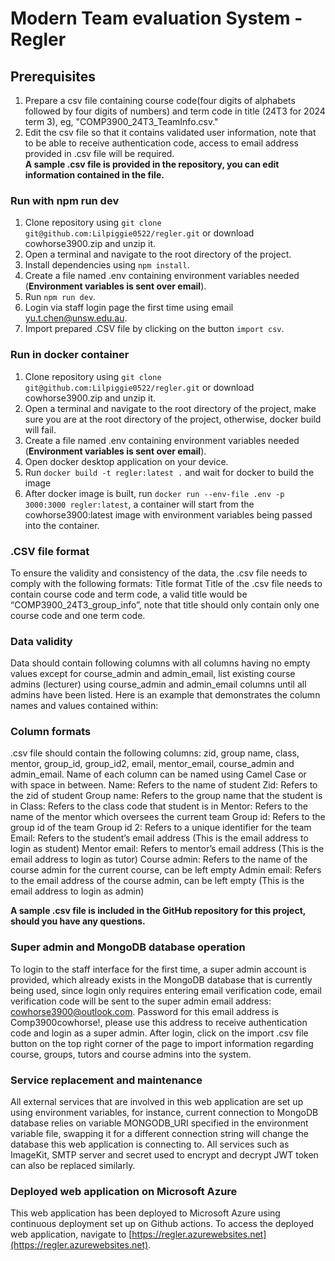 # Modern Team evaluation System - Regler

## Prerequisites
1. Prepare a csv file containing course code(four digits of alphabets followed by four digits of numbers) and term code in title (24T3 for 2024 term 3), eg, "COMP3900_24T3_TeamInfo.csv."
2. Edit the csv file so that it contains validated user information, note that to be able to receive authentication code, access to email address provided in .csv file will be required.\
**A sample .csv file is provided in the repository, you can edit information contained in the file.**

### Run with npm run dev
1. Clone repository using ```git clone git@github.com:Lilpiggie0522/regler.git``` or download cowhorse3900.zip and unzip it.
2. Open a terminal and navigate to the root directory of the project.
3. Install dependencies using ```npm install```.
4. Create a file named .env containing environment variables needed (**Environment variables is sent over email**).
5. Run ```npm run dev```.
6. Login via staff login page the first time using email yu.t.chen@unsw.edu.au.
7. Import prepared .CSV file by clicking on the button ```import csv```.

### Run in docker container
1. Clone repository using ```git clone git@github.com:Lilpiggie0522/regler.git``` or download cowhorse3900.zip and unzip it.
2. Open a terminal and navigate to the root directory of the project, make sure you are at the root directory of the project, otherwise, docker build will fail.
3. Create a file named .env containing environment variables needed (**Environment variables is sent over email**).
4. Open docker desktop application on your device.
5. Run ```docker build -t regler:latest .``` and wait for docker to build the image
6. After docker image is built, run ```docker run --env-file .env -p 3000:3000 regler:latest```, a container will start from the cowhorse3900:latest image with environment variables being passed into the container.


### .CSV file format
To ensure the validity and consistency of the data, the .csv file needs to comply with the following formats:
Title format
Title of the .csv file needs to contain course code and term code, a valid title would be “COMP3900_24T3_group_info”, note that title should only contain only one course code and one term code.

### Data validity
Data should contain following columns with all columns having no empty values except for course_admin and admin_email, list existing course admins (lecturer) using course_admin and admin_email columns until all admins have been listed.
Here is an example that demonstrates the column names and values contained within:


### Column formats
.csv file should contain the following columns: zid, group name, class, mentor, group_id, group_id2, email, mentor_email, course_admin and admin_email. Name of each column can be named using Camel Case or with space in between.
Name: Refers to the name of student
Zid: Refers to the zid of student
Group name: Refers to the group name that the student is in
Class: Refers to the class code that student is in
Mentor: Refers to the name of the mentor which oversees the current team
Group id: Refers to the group id of the team
Group id 2: Refers to a unique identifier for the team
Email: Refers to the student’s email address (This is the email address to login as student)
Mentor email: Refers to mentor’s email address (This is the email address to login as tutor)
Course admin: Refers to the name of the course admin for the current course, can be left empty
Admin email: Refers to the email address of the course admin, can be left empty (This is the email address to login as admin)

**A sample .csv file is included in the GitHub repository for this project, should you have any questions.**

### Super admin and MongoDB database operation
To login to the staff interface for the first time, a super admin account is provided, which already exists in the MongoDB database that is currently being used, since login only requires entering email verification code, email verification code will be sent to the super admin email address: cowhorse3900@outlook.com. Password for this email address is Comp3900cowhorse!, please use this address to receive authentication code and login as a super admin. After login, click on the import .csv file button on the top right corner of the page to import information regarding course, groups, tutors and course admins into the system.

### Service replacement and maintenance
All external services that are involved in this web application are set up using environment variables, for instance, current connection to MongoDB database relies on variable MONGODB_URI specified in the environment variable file, swapping it for a different connection string will change the database this web application is connecting to. All services such as ImageKit, SMTP server and secret used to encrypt and decrypt JWT token can also be replaced similarly.

### Deployed web application on Microsoft Azure
This web application has been deployed to Microsoft Azure using continuous deployment set up on Github actions. To access the deployed web application, navigate to [https://regler.azurewebsites.net](https://regler.azurewebsites.net).